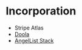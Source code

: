 # Incorporation

- Stripe Atlas
- [Doola](https://www.doola.com)
- [AngelList Stack](https://www.angellist.com/stack-inc)